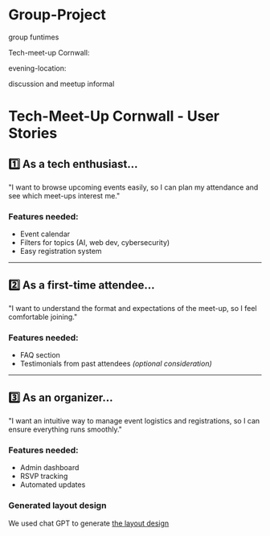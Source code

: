 # Group-Project
group funtimes 


Tech-meet-up Cornwall:

evening-location: 

discussion and meetup informal

# Tech-Meet-Up Cornwall - User Stories

## 1️⃣ As a tech enthusiast…  
"I want to browse upcoming events easily, so I can plan my attendance and see which meet-ups interest me."  

### **Features needed:**  
- Event calendar  
- Filters for topics (AI, web dev, cybersecurity)  
- Easy registration system  

---

## 2️⃣ As a first-time attendee…  
"I want to understand the format and expectations of the meet-up, so I feel comfortable joining."  

### **Features needed:**  
- FAQ section  
- Testimonials from past attendees _(optional consideration)_  

---

## 3️⃣ As an organizer…  
"I want an intuitive way to manage event logistics and registrations, so I can ensure everything runs smoothly."  

### **Features needed:**  
- Admin dashboard  
- RSVP tracking  
- Automated updates  


### Generated layout design
We used chat GPT to generate [the layout design](./GPT_layout_ideas.md)
